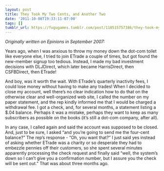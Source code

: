 ```yaml
---
layout: post
title: They Took My Two Cents, and Another Two
date: '2011-10-08T19:33:11-07:00'
tags: []
tumblr_url: https://fugugames.tumblr.com/post/110515757386/they-took-my-two-cents-and-another-two
---
```

_Originally written on Epinions in September 2007:_

Years ago, when I was anxious to throw my money down the dot-com toilet like everyone else, I tried to join ETrade a couple of times, but got found the new-member signup too tedious. Instead, I made my bad investment decisions with DLJDirect, which later became HarrisDirect, then CSFBDirect, then ETrade!

And boy, was it worth the wait. With ETrade’s quarterly inactivity fees, I could lose money without having to make any trades! When I decided to close my account, well there’s no clear indication how to do that on the otherwise clear and well-organized web site, I called the number on my paper statement, and the rep kindly informed me that I would be charged a withdrawal fee. I got a check, and, for several months, a statement listing a $.04 balance. Perhaps it was a mistake, perhaps they want to keep as many subscribers as possible on the books (it’s still a dot-com company, after all).

In any case, I called again and said the account was supposed to be closed. And, just to be sure, I asked “and you’re going to send me the four-cent balance?” The rep’s response - “Oh, you want that?” I just said yes instead of asking whether ETrade was a charity or so desperate they had to embezzle pennies off their customers, so she spent several minutes apparently processing the check request and finally said “well, the system’s down so I can’t give you a confirmation number, but I assure you the check will be sent out.” That was about three months ago.

